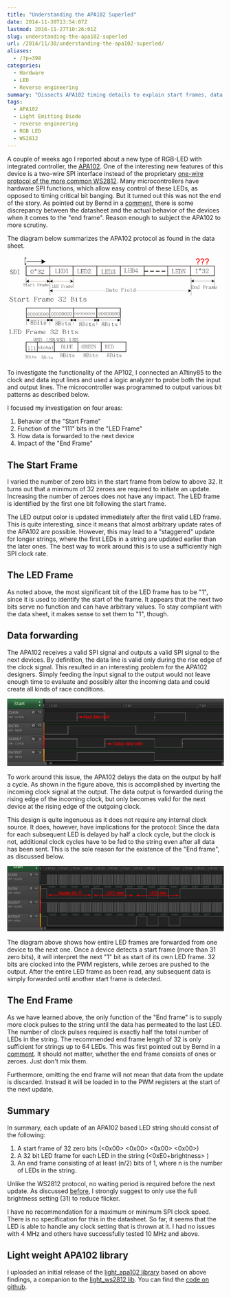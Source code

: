 ```yaml
---
title: "Understanding the APA102 Superled"
date: 2014-11-30T13:54:07Z
lastmod: 2016-11-27T10:26:01Z
slug: understanding-the-apa102-superled
url: /2014/11/30/understanding-the-apa102-superled/
aliases:
  - /?p=398
categories:
  - Hardware
  - LED
  - Reverse engineering
summary: "Dissects APA102 timing details to explain start frames, data forwarding, and reliable end-frame clocking."
tags:
  - APA102
  - Light Emitting Diode
  - reverse engineering
  - RGB LED
  - WS2812
---
```


A couple of weeks ago I reported about a new type of RGB-LED with integrated controller, the [APA102](/2014/08/27/apa102/). One of the interesting new features of this device is a two-wire SPI interface instead of the proprietary [one-wire protocol of the more common WS2812](/2014/01/14/light_ws2812-library-v2-0-part-i-understanding-the-ws2812/). Many microcontrollers have hardware SPI functions, which allow easy control of these LEDs, as opposed to timing critical bit banging. But it turned out this was not the end of the story. As pointed out by Bernd in a [comment](/2014/08/27/apa102/comment-page-1/#comment-345), there is some discrepancy between the datasheet and the actual behavior of the devices when it comes to the "end frame". Reason enough to subject the APA102 to more scrutiny.

The diagram below summarizes the APA102 protocol as found in the data sheet.

![programming_incorrect](programming_incorrect.png)

To investigate the functionality of the AP102, I connected an ATtiny85 to the clock and data input lines and used a logic analyzer to probe both the input and output lines. The microcontroller was programmed to output various bit patterns as described below.

I focused my investigation on four areas:

1. Behavior of the "Start Frame"
2. Function of the "111" bits in the "LED Frame"
3. How data is forwarded to the next device
4. Impact of the "End Frame"

## The Start Frame

I varied the number of zero bits in the start frame from below to above 32. It turns out that a minimum of 32 zeroes are required to initiate an update. Increasing the number of zeroes does not have any impact. The LED frame is identified by the first one bit following the start frame.

The LED output color is updated immediately after the first valid LED frame. This is quite interesting, since it means that almost arbitrary update rates of the APA102 are possible. However, this may lead to a "staggered" update for longer strings, where the first LEDs in a string are updated earlier than the later ones. The best way to work around this is to use a sufficiently high SPI clock rate.

## The LED Frame

As noted above, the most significant bit of the LED frame has to be "1", since it is used to identify the start of the frame. It appears that the next two bits serve no function and can have arbitrary values. To stay compliant with the data sheet, it makes sense to set them to "1", though.

## Data forwarding

The APA102 receives a valid SPI signal and outputs a valid SPI signal to the next devices. By definition, the data line is valid only during the rise edge of the clock signal. This resulted in an interesting problem for the APA102 designers. Simply feeding the input signal to the output would not leave enough time to evaluate and possibly alter the incoming data and could create all kinds of race conditions.

![clkinout](clkinout.png)

To work around this issue, the APA102 delays the data on the output by half a cycle. As shown in the figure above, this is accomplished by inverting the incoming clock signal at the output. The data output is forwarded during the rising edge of the incoming clock, but only becomes valid for the next device at the rising edge of the outgoing clock.

This design is quite ingenuous as it does not require any internal clock source. It does, however, have implications for the protocol: Since the data for each subsequent LED is delayed by half a clock cycle, but the clock is not, additional clock cycles have to be fed to the string even after all data has been sent. This is the sole reason for the existence of the "End frame", as discussed below.

![dataforwarding2](dataforwarding2.png)

The diagram above shows how entire LED frames are forwarded from one device to the next one. Once a device detects a start frame (more than 31 zero bits), it will interpret the next "1" bit as start of its own LED frame. 32 bits are clocked into the PWM registers, while zeroes are pushed to the output. After the entire LED frame as been read, any subsequent data is simply forwarded until another start frame is detected.

## The End Frame

As we have learned above, the only function of the "End frame" is to supply more clock pulses to the string until the data has permeated to the last LED. The number of clock pulses required is exactly half the total number of LEDs in the string. The recommended end frame length of 32 is only sufficient for strings up to 64 LEDs. This was first pointed out by Bernd in a [comment](/2014/08/27/apa102/comment-page-1/#comment-345). It should not matter, whether the end frame consists of ones or zeroes. Just don't mix them.

Furthermore, omitting the end frame will not mean that data from the update is discarded. Instead it will be loaded in to the PWM registers at the start of the next update.

## Summary

In summary, each update of an APA102 based LED string should consist of the following:

1. A start frame of 32 zero bits (<0x00> <0x00> <0x00> <0x00>)
2. A 32 bit LED frame for each LED in the string (<0xE0+brightness> <blue> <green> <red>)
3. An end frame consisting of at least (n/2) bits of 1, where n is the number of LEDs in the string.

Unlike the WS2812 protocol, no waiting period is required before the next update. As discussed [before](/2014/08/27/apa102/), I strongly suggest to only use the full brightness setting (31) to reduce flicker.

I have no recommendation for a maximum or minimum SPI clock speed. There is no specification for this in the datasheet. So far, it seems that the LED is able to handle any clock setting that is thrown at it. I had no issues with 4 MHz and others have successfully tested 10 MHz and above.

## Light weight APA102 library

I uploaded an initial release of the [light_apa102 library](https://github.com/cpldcpu/light_ws2812/tree/master/light_apa102_AVR) based on above findings, a companion to the [light_ws2812 lib](/2014/01/19/light_ws2812-library-v2-0/). You can find the [code on github](https://github.com/cpldcpu/light_ws2812/tree/master/light_apa102_AVR).
